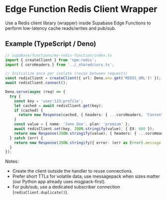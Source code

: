 # Edge Function Redis Client Wrapper

Use a Redis client library (wrapper) inside Supabase Edge Functions to perform low-latency cache reads/writes and pub/sub.

## Example (TypeScript / Deno)

```ts
// supabase/functions/my-redis-function/index.ts
import { createClient } from 'npm:redis';
import { corsHeaders } from '../_shared/cors.ts';

// Initialize once per isolate (reuse between requests)
const redisClient = createClient({ url: Deno.env.get('REDIS_URL')! });
await redisClient.connect();

Deno.serve(async (req) => {
  try {
    const key = 'user:123:profile';
    let cached = await redisClient.get(key);
    if (cached) {
      return new Response(cached, { headers: { ...corsHeaders, 'Content-Type': 'application/json' } });
    }
    const value = { name: 'Jane Doe', plan: 'premium' };
    await redisClient.set(key, JSON.stringify(value), { EX: 600 });
    return new Response(JSON.stringify(value), { headers: { ...corsHeaders, 'Content-Type': 'application/json' } });
  } catch (err) {
    return new Response(JSON.stringify({ error: (err as Error).message }), { status: 500 });
  }
});
```

Notes:
- Create the client outside the handler to reuse connections.
- Prefer short TTLs for volatile data; use messagepack when sizes matter (our Python app already uses msgpack-first).
- For pub/sub, use a dedicated subscriber connection (`redisClient.duplicate()`).
